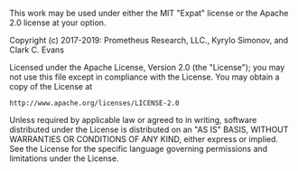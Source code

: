 This work may be used under either the MIT "Expat" license 
or the Apache 2.0 license at your option.

Copyright (c) 2017-2019: Prometheus Research, LLC.,
                         Kyrylo Simonov, and Clark C. Evans

Licensed under the Apache License, Version 2.0 (the "License");
you may not use this file except in compliance with the License.
You may obtain a copy of the License at

    http://www.apache.org/licenses/LICENSE-2.0

Unless required by applicable law or agreed to in writing,
software distributed under the License is distributed on an "AS
IS" BASIS, WITHOUT WARRANTIES OR CONDITIONS OF ANY KIND, either
express or implied.  See the License for the specific language
governing permissions and limitations under the License.
